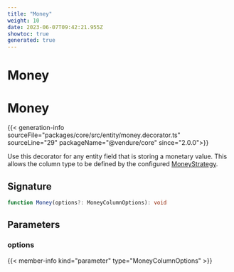 ```yaml
---
title: "Money"
weight: 10
date: 2023-06-07T09:42:21.955Z
showtoc: true
generated: true
---
```

<!-- This file was generated from the Vendure source. Do not modify. Instead, re-run the "docs:build" script -->

# Money
<div class="symbol">


# Money

{{< generation-info sourceFile="packages/core/src/entity/money.decorator.ts" sourceLine="29" packageName="@vendure/core" since="2.0.0">}}

Use this decorator for any entity field that is storing a monetary value.
This allows the column type to be defined by the configured <a href='/typescript-api/money/money-strategy#moneystrategy'>MoneyStrategy</a>.

## Signature

```TypeScript
function Money(options?: MoneyColumnOptions): void
```
## Parameters

### options

{{< member-info kind="parameter" type="MoneyColumnOptions" >}}

</div>
